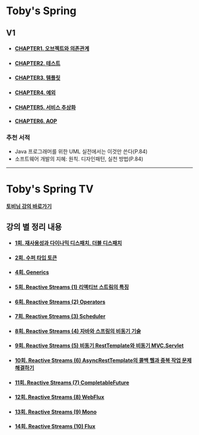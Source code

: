 # Toby's Spring

## V1
- #### [CHAPTER1. 오브젝트와 의존관계](./Spring-Toby-EX1/src/main/java/ch1/README.md)
- #### [CHAPTER2. 테스트](./Spring-Toby-EX1/src/main/java/ch2/README.md)
- #### [CHAPTER3. 템플릿](./Spring-Toby-EX1/src/main/java/ch3/README.md)
- #### [CHAPTER4. 예외](./Spring-Toby-EX1/src/main/java/ch4/README.md)
- #### [CHAPTER5. 서비스 추상화](./Spring-Toby-EX1/src/main/java/ch5/README.md)
- #### [CHAPTER6. AOP](./Spring-Toby-EX1/src/main/java/ch6/README.md)


### 추천 서적
- Java 프로그래머를 위한 UML 실전에서는 이것만 쓴다(P.84)
- 소프트웨어 개발의 지혜: 원칙. 디자인패턴, 실천 방법(P.84)

---

# Toby's Spring TV
#### [토비님 강의 바로가기](https://www.youtube.com/playlist?list=PLv-xDnFD-nnmof-yoZQN8Fs2kVljIuFyC)

## 강의 별 정리 내용
- #### [1회. 재사용성과 다이나믹 디스패치, 더블 디스패치](./Spring-of-TobyTV/src/main/java/sun/lee/t1_first/README.md)
- #### [2회. 수퍼 타입 토큰](./Spring-of-TobyTV/src/main/java/sun/lee/t2_second/README.md)
- #### [4회. Generics](./Spring-of-TobyTV/src/main/java/sun/lee/t3_fourth/README.md)
- #### [5회. Reactive Streams (1) 리액티브 스트림의 특징](./Spring-of-TobyTV/src/main/java/sun/lee/t4_fifth/README.md)
- #### [6회. Reactive Streams (2) Operators](./Spring-of-TobyTV/src/main/java/sun/lee/t5_sixth/README.md)
- #### [7회. Reactive Streams (3) Scheduler](./Spring-of-TobyTV/src/main/java/sun/lee/t6_seventh/README.md)
- #### [8회. Reactive Streams (4) 자바와 스프링의 비동기 기술](./Spring-of-TobyTV/src/main/java/sun/lee/t7_eighth/README.md)
- #### [9회. Reactive Streams (5) 비동기 RestTemplate와 비동기 MVC.Servlet](./Spring-of-TobyTV/src/main/java/sun/lee/t8_nineth/README.md)
- #### [10회. Reactive Streams (6) AsyncRestTemplate의 콜백 헬과 중복 작업 문제 해결하기](./Spring-of-TobyTV/src/main/java/sun/lee/t9_tenth/README.md)
- #### [11회. Reactive Streams (7) CompletableFuture](./Spring-of-TobyTV/src/main/java/sun/lee/t10_eleventh/README.md)
- #### [12회. Reactive Streams (8) WebFlux](./Spring-of-TobyTV/src/main/java/sun/lee/t11_twelfth/README.md)
- #### [13회. Reactive Streams (9) Mono](./Spring-of-TobyTV/src/main/java/sun/lee/t12_thirteenth/README.md)
- #### [14회. Reactive Streams (10) Flux](./Spring-of-TobyTV/src/main/java/sun/lee/t13_fourteenth/README.md)
